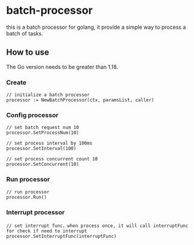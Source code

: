 # batch-processor

this is a batch processor for golang, it provide a simple way to process a batch of tasks.

## How to use
The Go version needs to be greater than 1.18.

### Create

```golang
// initialize a batch processor
processor := NewBatchProcessor(ctx, paramsList, caller)
```

### Config processor
```golang
// set batch request num 10
processor.SetProcessNum(10)

// set process interval by 100ms
processor.SetInterval(100)

// set process concurrent count 10
processor.SetConcurrent(10)
```

### Run processor
```golang
// run processor
processor.Run()
```

### Interrupt processor
```golang
// set interrupt func，when process once, it will call interruptFunc for check if need to interrupt
processor.SetInterruptFunc(interruptFunc)
```


